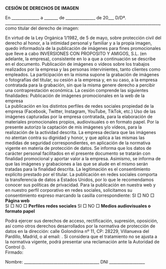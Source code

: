 
**CESIÓN DE DERECHOS DE IMAGEN**

En ______________ a _______ de _______________ de 20___
D/Dª. ______________________________________________________________________________, como titular del derecho de imagen:

En virtud de la Ley Orgánica 1/1982, de 5 de mayo, sobre protección civil del derecho al honor, a la intimidad personal y familiar y a la propia imagen, quedo informado/a de la publicación de imágenes para fines promocionales que lleve a cabo INVERSIONES CON PROPOSITO Y AMIGOS, S.L. (en adelante, la empresa), consistente en lo a que a continuación se describe en el documento.
Publicación de imágenes o vídeos sobre los trabajos realizados por la empresa y las personas intervinientes, tanto clientes como empleados.
La participación en la misma supone la grabación de imágenes o fotografías del titular, su cesión a la empresa y, en su caso, a la empresa contratada para la grabación, sin que la misma genere derecho a percibir una contraprestación económica. La cesión comprende las siguientes finalidades:
Publicación de imágenes promocionales en la web de la empresa  
La publicación en los distintos perfiles de redes sociales propiedad de la empresa (Facebook, Twitter, Instagram, YouTube, TikTok, etc.)
Uso de las imágenes capturadas por la empresa contratada, para la elaboración de materiales promocionales propios, audiovisuales o en formato papel.
Por la presente autorizo la captación de mis imágenes y/o vídeos, para la realización de la actividad descrita. La empresa declara que las imágenes no atentan contra su dignidad y honor, y que aplica a las mismas las medidas de seguridad correspondientes, en aplicación de la normativa vigente en materia de protección de datos. Se informa que los datos de carácter personal facilitados en el presente documento se tratarán con finalidad promocional y aportar valor a la empresa.
Asimismo, se informa de que las imágenes y grabaciones a las que se alude en el mismo serán tratadas para la finalidad descrita. La legitimación es el consentimiento explícito prestado por el titular. La publicación en redes sociales comporta la transferencia de datos a Estados Unidos, por lo que le recomendamos conocer sus políticas de privacidad. Para la publicación en nuestra web y en nuestro perfil corporativo en redes sociales, solicitamos su consentimiento expreso marcando la casilla correspondiente:
SI □ NO □ **Página web**  
SI □ NO □ **Perfiles redes sociales**
SI □ NO □ **Medios audiovisuales o formato papel**

Podrá ejercer sus derechos de acceso, rectificación, supresión, oposición, así como otros derechos desarrollados por la normativa de protección de datos en la dirección: calle Golondrina nº 11, CP: 28229, Villanueva del Pardillo, Madrid, o al email: . Si considera que el tratamiento no se ajusta a la normativa vigente, podrá presentar una reclamación ante la Autoridad de Control ().  
Firmado:

Nombre:  ______________________________________ DNI __________________

